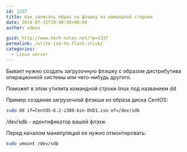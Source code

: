 ```yaml
---
id: 1337
title: Как записать образ на флэшку из командной стороки
date: 2014-07-31T19:48:50+00:00
author: admin

guid: http://www.tech-notes.net/?p=1337
permalink: /write-iso-to-flash-stick/
categories:
  - Linux server
---
```

Бывает нужно создать загрузочную флэшку с образом дистрибутива операционной системы или чего-нибудь другого.

Поможет в этом утилита командной строки linux под названием dd

Пример создания загрузочной флэкши из образа диска CentOS:

```bash
sudo dd if=CentOS-6.2-i386-bin-DVD1.iso of=/dev/sdb
```

/dev/sdb - идентификатор вашей флэхи.

Перед началом манипуляций ее нужно отмонтировать:

```bash
sudo umount /dev/sdb
```
